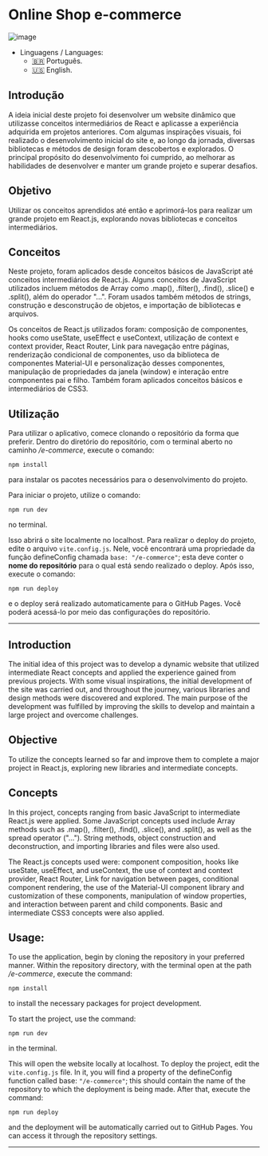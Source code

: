 # Online Shop e-commerce

![image](https://i.imgur.com/CwVafeV.jpeg)

- Linguagens / Languages:
  - [:brazil:](#introdução) Português.
  - [:us:](#introduction) English.

## Introdução

A ideia inicial deste projeto foi desenvolver um website dinâmico que utilizasse conceitos intermediários de React e aplicasse a experiência adquirida em projetos anteriores. Com algumas inspirações visuais, foi realizado o desenvolvimento inicial do site e, ao longo da jornada, diversas bibliotecas e métodos de design foram descobertos e explorados. O principal propósito do desenvolvimento foi cumprido, ao melhorar as habilidades de desenvolver e manter um grande projeto e superar desafios.

## Objetivo

Utilizar os conceitos aprendidos até então e aprimorá-los para realizar um grande projeto em React.js, explorando novas bibliotecas e conceitos intermediários.

## Conceitos

Neste projeto, foram aplicados desde conceitos básicos de JavaScript até conceitos intermediários de React.js. Alguns conceitos de JavaScript utilizados incluem métodos de Array como .map(), .filter(), .find(), .slice() e .split(), além do operador "...". Foram usados também métodos de strings, construção e desconstrução de objetos, e importação de bibliotecas e arquivos.

Os conceitos de React.js utilizados foram: composição de componentes, hooks como useState, useEffect e useContext, utilização de context e context provider, React Router, Link para navegação entre páginas, renderização condicional de componentes, uso da biblioteca de componentes Material-UI e personalização desses componentes, manipulação de propriedades da janela (window) e interação entre componentes pai e filho. Também foram aplicados conceitos básicos e intermediários de CSS3.

## Utilização

Para utilizar o aplicativo, comece clonando o repositório da forma que preferir. Dentro do diretório do repositório, com o terminal aberto no caminho _/e-commerce_, execute o comando:

`npm install`

para instalar os pacotes necessários para o desenvolvimento do projeto.

Para iniciar o projeto, utilize o comando:

`npm run dev`

no terminal.

Isso abrirá o site localmente no localhost. Para realizar o deploy do projeto, edite o arquivo `vite.config.js`. Nele, você encontrará uma propriedade da função defineConfig chamada `base: "/e-commerce"`; esta deve conter o **nome do repositório** para o qual está sendo realizado o deploy. Após isso, execute o comando:

`npm run deploy`

e o deploy será realizado automaticamente para o GitHub Pages. Você poderá acessá-lo por meio das configurações do repositório.

---

## Introduction

The initial idea of this project was to develop a dynamic website that utilized intermediate React concepts and applied the experience gained from previous projects. With some visual inspirations, the initial development of the site was carried out, and throughout the journey, various libraries and design methods were discovered and explored. The main purpose of the development was fulfilled by improving the skills to develop and maintain a large project and overcome challenges.

## Objective

To utilize the concepts learned so far and improve them to complete a major project in React.js, exploring new libraries and intermediate concepts.

## Concepts

In this project, concepts ranging from basic JavaScript to intermediate React.js were applied. Some JavaScript concepts used include Array methods such as .map(), .filter(), .find(), .slice(), and .split(), as well as the spread operator ("..."). String methods, object construction and deconstruction, and importing libraries and files were also used.

The React.js concepts used were: component composition, hooks like useState, useEffect, and useContext, the use of context and context provider, React Router, Link for navigation between pages, conditional component rendering, the use of the Material-UI component library and customization of these components, manipulation of window properties, and interaction between parent and child components. Basic and intermediate CSS3 concepts were also applied.

## Usage:

To use the application, begin by cloning the repository in your preferred manner. Within the repository directory, with the terminal open at the path _/e-commerce_, execute the command:

`npm install`

to install the necessary packages for project development.

To start the project, use the command:

`npm run dev`

in the terminal.

This will open the website locally at localhost. To deploy the project, edit the `vite.config.js` file. In it, you will find a property of the defineConfig function called base: `"/e-commerce"`; this should contain the name of the repository to which the deployment is being made. After that, execute the command:

`npm run deploy`

and the deployment will be automatically carried out to GitHub Pages. You can access it through the repository settings.

---
